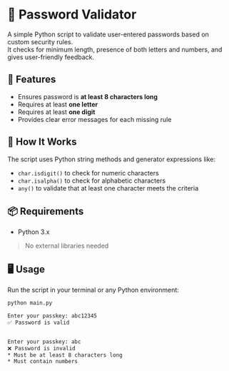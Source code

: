 # 🔐 Password Validator

A simple Python script to validate user-entered passwords based on custom security rules.  
It checks for minimum length, presence of both letters and numbers, and gives user-friendly feedback.

## 🚀 Features

- Ensures password is **at least 8 characters long**
- Requires at least **one letter**
- Requires at least **one digit**
- Provides clear error messages for each missing rule

## 🧠 How It Works

The script uses Python string methods and generator expressions like:
- `char.isdigit()` to check for numeric characters
- `char.isalpha()` to check for alphabetic characters
- `any()` to validate that at least one character meets the criteria

## 📦 Requirements

- Python 3.x  
> No external libraries needed

## 🖥️ Usage

Run the script in your terminal or any Python environment:

```bash
python main.py

Enter your passkey: abc12345
✅ Password is valid


Enter your passkey: abc
❌ Password is invalid
* Must be at least 8 characters long
* Must contain numbers

